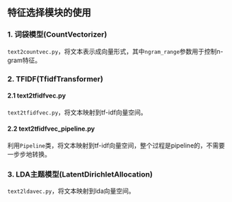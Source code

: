 ## 特征选择模块的使用

### 1. 词袋模型(CountVectorizer)
`text2countvec.py`，将文本表示成向量形式，其中`ngram_range`参数用于控制n-gram特征。

### 2. TFIDF(TfidfTransformer)
#### 2.1 text2tfidfvec.py
`text2tfidfvec.py`，将文本映射到tf-idf向量空间。
#### 2.2 text2tfidfvec_pipeline.py
利用`Pipeline`类，将文本映射到tf-idf向量空间，整个过程是pipeline的，不需要一步步地转换。

### 3. LDA主题模型(LatentDirichletAllocation)
`text2ldavec.py`，将文本映射到lda向量空间。